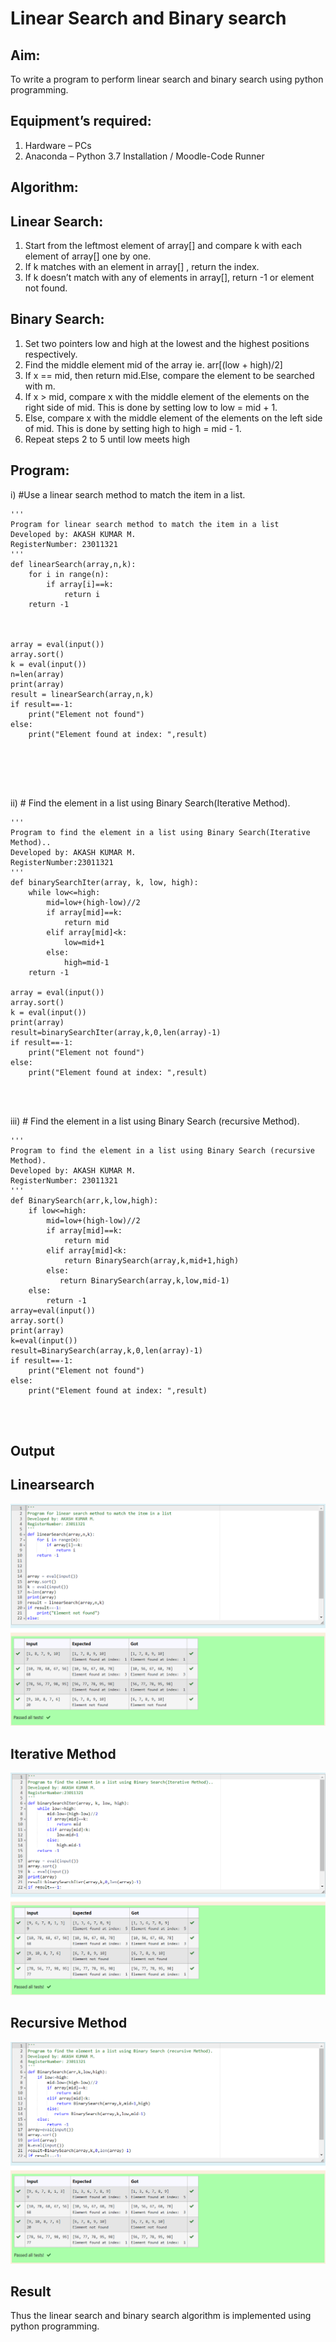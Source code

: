 # Linear Search and Binary search
## Aim:
To write a program to perform linear search and binary search using python programming.
## Equipment’s required:
1.	Hardware – PCs
2.	Anaconda – Python 3.7 Installation / Moodle-Code Runner
## Algorithm:
## Linear Search:
1.	Start from the leftmost element of array[] and compare k with each element of array[] one by one.
2.	If k matches with an element in array[] , return the index.
3.	If k doesn’t match with any of elements in array[], return -1 or element not found.
## Binary Search:
1.	Set two pointers low and high at the lowest and the highest positions respectively.
2.	Find the middle element mid of the array ie. arr[(low + high)/2]
3.	If x == mid, then return mid.Else, compare the element to be searched with m.
4.	If x > mid, compare x with the middle element of the elements on the right side of mid. This is done by setting low to low = mid + 1.
5.	Else, compare x with the middle element of the elements on the left side of mid. This is done by setting high to high = mid - 1.
6.	Repeat steps 2 to 5 until low meets high
## Program:
i)	#Use a linear search method to match the item in a list.
```
''' 
Program for linear search method to match the item in a list
Developed by: AKASH KUMAR M.
RegisterNumber: 23011321
'''
def linearSearch(array,n,k):
    for i in range(n):
        if array[i]==k:
            return i
    return -1
    
    
    
array = eval(input())
array.sort()
k = eval(input()) 
n=len(array)
print(array)
result = linearSearch(array,n,k)
if result==-1:
    print("Element not found")
else:
    print("Element found at index: ",result)






```
ii)	# Find the element in a list using Binary Search(Iterative Method).
```
''' 
Program to find the element in a list using Binary Search(Iterative Method)..
Developed by: AKASH KUMAR M.
RegisterNumber:23011321 
'''
def binarySearchIter(array, k, low, high):
    while low<=high:
        mid=low+(high-low)//2
        if array[mid]==k:
            return mid
        elif array[mid]<k:
            low=mid+1
        else:
            high=mid-1
    return -1
    
array = eval(input())
array.sort()
k = eval(input())
print(array)
result=binarySearchIter(array,k,0,len(array)-1)
if result==-1:
    print("Element not found")
else:
    print("Element found at index: ",result)




```
iii)	# Find the element in a list using Binary Search (recursive Method).
```
''' 
Program to find the element in a list using Binary Search (recursive Method).
Developed by: AKASH KUMAR M.
RegisterNumber: 23011321
'''
def BinarySearch(arr,k,low,high):
    if low<=high:
        mid=low+(high-low)//2
        if array[mid]==k:
            return mid 
        elif array[mid]<k:
            return BinarySearch(array,k,mid+1,high)
        else:
           return BinarySearch(array,k,low,mid-1)
    else:
        return -1
array=eval(input())
array.sort()
print(array)
k=eval(input())
result=BinarySearch(array,k,0,len(array)-1)
if result==-1:
    print("Element not found")
else:
    print("Element found at index: ",result)




```
## Output
## Linearsearch
![output](./searchoutput.png)
## Iterative Method
![output](./iterativeoutput.png)
## Recursive Method
![output](./recursiveoutput.png)






## Result
Thus the linear search and binary search algorithm is implemented using python programming.